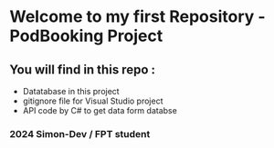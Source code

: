 
# Welcome to my first Repository - PodBooking Project 

## You will find in this repo : 

* Datatabase in this project 
* gitignore file for Visual Studio project 
* API code by C# to get data form databse 

### 2024 Simon-Dev / FPT student 
